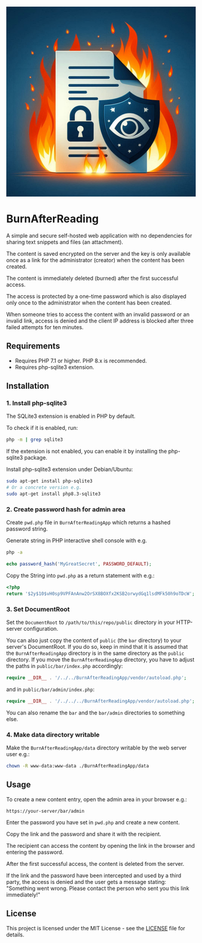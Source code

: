 ![logo BurnAfterReading](docs/img/logo-bar.jpg)

# BurnAfterReading

A simple and secure self-hosted web application with no dependencies for sharing text snippets and files (an attachment). 

The content is saved encrypted on the server and the key is only available once as a link for the administrator (creator) when the content has been created. 

The content is immediately deleted (burned) after the first successful access. 

The access is protected by a one-time password which is also displayed only once to the administrator when the content has been created.

When someone tries to access the content with an invalid password or an invalid link, access is denied and the client IP address is blocked after three failed attempts for ten minutes.

## Requirements

- Requires PHP 7.1 or higher. PHP 8.x is recommended.
- Requires php-sqlite3 extension.

## Installation

### 1. Install php-sqlite3

The SQLite3 extension is enabled in PHP by default.

To check if it is enabled, run:

```bash
php -m | grep sqlite3
```
If the extension is not enabled, you can enable it by installing the php-sqlite3 package.

Install php-sqlite3 extension under Debian/Ubuntu:

```bash
sudo apt-get install php-sqlite3
# Or a concrete version e.g.
sudo apt-get install php8.3-sqlite3
```

### 2. Create password hash for admin area

Create ```pwd.php``` file in ```BurnAfterReadingApp``` which returns a hashed password string.

Generate string in PHP interactive shell console with e.g.

```bash
php -a
```

```php
echo password_hash('MyGreatSecret', PASSWORD_DEFAULT);
```

Copy the String into ```pwd.php``` as a return statement with e.g.:

```php
<?php
return '$2y$10$vH0sp9VPFAnAnw2OrSX8BOXfx2KSB2orwydGq1lsdMFk50h9oTDcW';
```

### 3. Set DocumentRoot

Set the `DocumentRoot` to ```/path/to/this/repo/public``` directory in your HTTP-server configuration.

You can also just copy the content of ```public``` (the ```bar``` directory) to your server's DocumentRoot.
If you do so, keep in mind that it is assumed that the ```BurnAfterReadingApp``` directory is in the same directory as the ```public``` directory.
If you move the ```BurnAfterReadingApp``` directory, you have to adjust the paths in ```public/bar/index.php``` accordingly:

```php
require __DIR__ . '/../../BurnAfterReadingApp/vendor/autoload.php';
```

and in ```public/bar/admin/index.php```:

```php
require __DIR__ . '/../../../BurnAfterReadingApp/vendor/autoload.php';
```

You can also rename the ```bar``` and the ```bar/admin``` directories to something else.

### 4. Make data directory writable

Make the ```BurnAfterReadingApp/data``` directory writable by the web server user e.g.:

```bash
chown -R www-data:www-data ./BurnAfterReadingApp/data
```

## Usage

To create a new content entry, open the admin area in your browser e.g.:

```
https://your-server/bar/admin
```

Enter the password you have set in ```pwd.php``` and create a new content.

Copy the link and the password and share it with the recipient.

The recipient can access the content by opening the link in the browser and entering the password.

After the first successful access, the content is deleted from the server.

If the link and the password have been intercepted and used by a third party, the access is denied and the user gets a message stating: "Something went wrong. Please contact the person who sent you this link immediately!"

## License

This project is licensed under the MIT License - see the [LICENSE](LICENSE) file for details.